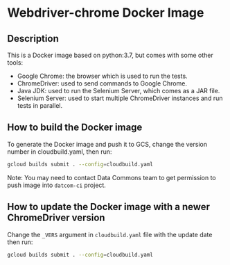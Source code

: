 # Webdriver-chrome Docker Image

## Description

This is a Docker image based on python:3.7, but comes with some other tools:

- Google Chrome: the browser which is used to run the tests.
- ChromeDriver: used to send commands to Google Chrome.
- Java JDK: used to run the Selenium Server, which comes as a JAR file.
- Selenium Server: used to start multiple ChromeDriver instances and run tests
  in parallel.

## How to build the Docker image

To generate the Docker image and push it to GCS, change the version number
in cloudbuild.yaml, then run:

```bash
gcloud builds submit . --config=cloudbuild.yaml
```

Note: You may need to contact Data Commons team to get permission to push image
into `datcom-ci` project.

## How to update the Docker image with a newer ChromeDriver version

Change the `_VERS` argument in `cloudbuild.yaml` file with the update date then
run:

```bash
gcloud builds submit . --config=cloudbuild.yaml
```
